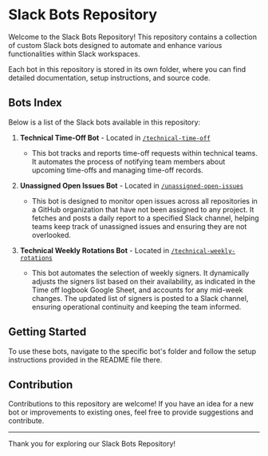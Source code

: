 # Slack Bots Repository

Welcome to the Slack Bots Repository! This repository contains a collection of custom Slack bots designed to automate and enhance various functionalities within Slack workspaces.

Each bot in this repository is stored in its own folder, where you can find detailed documentation, setup instructions, and source code.

## Bots Index

Below is a list of the Slack bots available in this repository:

1. **Technical Time-Off Bot** - Located in [`/technical-time-off`](./technical-time-off)

   - This bot tracks and reports time-off requests within technical teams. It automates the process of notifying team members about upcoming time-offs and managing time-off records.

2. **Unassigned Open Issues Bot** - Located in [`/unassigned-open-issues`](./unassigned-open-issues)

   - This bot is designed to monitor open issues across all repositories in a GitHub organization that have not been assigned to any project. It fetches and posts a daily report to a specified Slack channel, helping teams keep track of unassigned issues and ensuring they are not overlooked.

3. **Technical Weekly Rotations Bot** - Located in [`/technical-weekly-rotations`](./technical-weekly-rotations)

   - This bot automates the selection of weekly signers. It dynamically adjusts the signers list based on their availability, as indicated in the Time off logbook Google Sheet, and accounts for any mid-week changes. The updated list of signers is posted to a Slack channel, ensuring operational continuity and keeping the team informed.

## Getting Started

To use these bots, navigate to the specific bot's folder and follow the setup instructions provided in the README file there.

## Contribution

Contributions to this repository are welcome! If you have an idea for a new bot or improvements to existing ones, feel free to provide suggestions and contribute.

---

Thank you for exploring our Slack Bots Repository!
